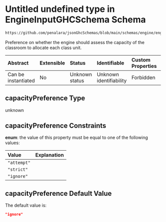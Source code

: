 # Untitled undefined type in EngineInputGHCSchema Schema

```txt
https://github.com/penalara/jsonGhcSchemas/blob/main/schemas/engine/engineSpecification.schema.json#/properties/sessions/items/properties/sessionClassRooms/properties/capacityPreference
```

Preference on whether the engine should assess the capacity of the classroom to allocate each class unit.

| Abstract            | Extensible | Status         | Identifiable            | Custom Properties | Additional Properties | Access Restrictions | Defined In                                                                                               |
| :------------------ | :--------- | :------------- | :---------------------- | :---------------- | :-------------------- | :------------------ | :------------------------------------------------------------------------------------------------------- |
| Can be instantiated | No         | Unknown status | Unknown identifiability | Forbidden         | Allowed               | none                | [engineSpecification.schema.json\*](../../../out/engineSpecification.schema.json "open original schema") |

## capacityPreference Type

unknown

## capacityPreference Constraints

**enum**: the value of this property must be equal to one of the following values:

| Value       | Explanation |
| :---------- | :---------- |
| `"attempt"` |             |
| `"strict"`  |             |
| `"ignore"`  |             |

## capacityPreference Default Value

The default value is:

```json
"ignore"
```
